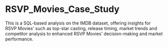 # RSVP_Movies_Case_Study
This is a SQL-based analysis on the IMDB dataset, offering insights for RSVP Movies' such as top-star casting, release timing, market trends and competitor analysis to enhanced RSVP Movies' decision-making and market performance.
